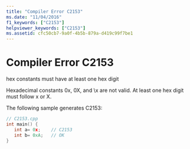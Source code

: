 ```yaml
---
title: "Compiler Error C2153"
ms.date: "11/04/2016"
f1_keywords: ["C2153"]
helpviewer_keywords: ["C2153"]
ms.assetid: cfc50cb7-9a0f-4b5b-879a-d419c99f7be1
---
```

# Compiler Error C2153

hex constants must have at least one hex digit

Hexadecimal constants 0x, 0X, and \x are not valid. At least one hex digit must follow x or X.

The following sample generates C2153:

```cpp
// C2153.cpp
int main() {
   int a= 0x;    // C2153
   int b= 0xA;   // OK
}
```
